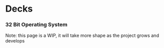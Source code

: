 # Decks
### 32 Bit Operating System
Note: this page is a WIP, it will take more shape as the project grows and develops
